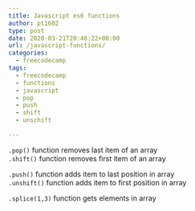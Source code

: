 ```yaml
---
title: Javascript es6 functions
author: pt1602
type: post
date: 2020-03-21T20:48:22+00:00
url: /javascript-functions/
categories:
  - freecodecamp
tags:
  - freecodecamp
  - functions
  - javascript
  - pop
  - push
  - shift
  - unschift

---
```

`.pop()` function removes last item of an array  
`.shift()` function removes first item of an array

`.push()` function adds item to last position in array  
`.unshift()` function adds item to first position in array

`.splice(1,3)` function gets elements in array